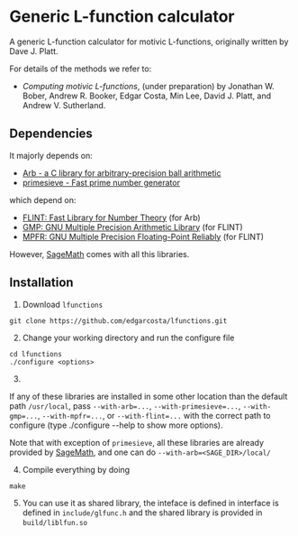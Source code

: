 # Generic L-function calculator

A generic L-function calculator for motivic L-functions, originally written by Dave J. Platt.

For details of the methods we refer to:
 - *Computing motivic L-functions*, (under preparation) by Jonathan W. Bober, Andrew R. Booker, Edgar Costa, Min Lee, David J. Platt, and Andrew V. Sutherland.


## Dependencies
It majorly depends on:
 - [Arb - a C library for arbitrary-precision ball arithmetic](http://arblib.org/)
 - [primesieve - Fast prime number generator](https://github.com/kimwalisch/primesieve)
 
which depend on:

 - [FLINT: Fast Library for Number Theory](http://flintlib.org/) (for Arb)
 - [GMP: GNU Multiple Precision Arithmetic Library](https://gmplib.org/) (for FLINT)
 - [MPFR: GNU Multiple Precision Floating-Point Reliably](http://www.mpfr.org/) (for FLINT)

However, [SageMath](http://www.sagemath.org/) comes with all this libraries. 

## Installation

1. Download `lfunctions`
```
git clone https://github.com/edgarcosta/lfunctions.git
```

2. Change your working directory and run the configure file
```
cd lfunctions
./configure <options>
```

3. 
If any of these libraries are installed in some other location than the default path `/usr/local`, pass `--with-arb=...`, `--with-primesieve=...`, `--with-gmp=...`, `--with-mpfr=...`, or `--with-flint=...` with the correct path to configure (type ./configure --help to show more options).

Note that with exception of `primesieve`, all these libraries are already provided by [SageMath](http://www.sagemath.org/),
and one can do `--with-arb=<SAGE_DIR>/local/`

4. Compile everything by doing
```
make
```

5. You can use it as shared library, the inteface is defined in 
interface is defined in `include/glfunc.h` and the shared library is provided in
`build/liblfun.so` 




